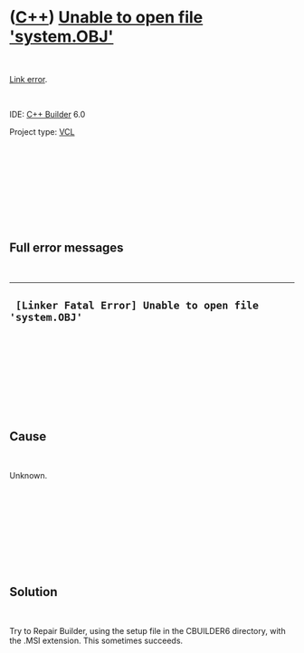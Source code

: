 



 

 

 

 

 

([C++](Cpp.md)) [Unable to open file 'system.OBJ'](CppLinkErrorUnableToOpenSystemObj.md)
==========================================================================================

 

[Link error](CppLinkError.md).

 

IDE: [C++ Builder](CppBuilder.md) 6.0

Project type: [VCL](CppVcl.md)

 

 

 

 

 

Full error messages
-------------------

 

  ----------------------------------------------------------
  ` [Linker Fatal Error] Unable to open file 'system.OBJ'`
  ----------------------------------------------------------

 

 

 

 

 

Cause
-----

 

Unknown.

 

 

 

 

 

Solution
--------

 

Try to Repair Builder, using the setup file in the CBUILDER6 directory,
with the .MSI extension. This sometimes succeeds.

 

 

 

 

 





 



